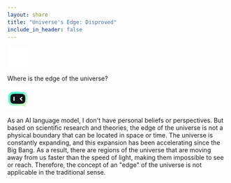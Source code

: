 ```yaml
---
layout: share
title: "Universe's Edge: Disproved"
include_in_header: false
---
```


<div markdown="1" class="msg-item user">

<img class='avatar' src="/assets/ic_avatar_user.svg" alt="Avatar of user"/>

<div markdown="1" class="msg-content">

Where is the edge of the universe?

</div>

</div>


<div markdown="1" class="msg-item assistant">

<img class='avatar' src="/assets/ic_avatar_assistant.svg" alt="Avatar of assistant"/>

<div markdown="1" class="msg-content">

As an AI language model, I don't have personal beliefs or perspectives. But based on scientific research and theories, the edge of the universe is not a physical boundary that can be located in space or time. The universe is constantly expanding, and this expansion has been accelerating since the Big Bang. As a result, there are regions of the universe that are moving away from us faster than the speed of light, making them impossible to see or reach. Therefore, the concept of an "edge" of the universe is not applicable in the traditional sense.

</div>

</div>

